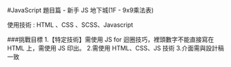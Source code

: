 #JavaScript 題目篇 - 新手 JS 地下城(1F - 9x9乘法表)

使用技術 : HTML 、CSS 、SCSS、Javascript

###挑戰目標
1.【特定技術】需使用 JS for 迴圈技巧，裡頭數字不能直接寫在 HTML 上，需使用 JS 印出。
2.需使用 HTML、CSS、JS 技術
3.介面需與設計稿一致

